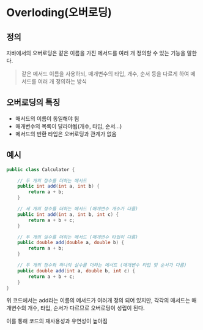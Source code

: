 # Overloding(오버로딩)
## 정의
자바에서의 오버로딩은 같은 이름을 가진 메서드를 여러 개 정의할 수 있는 기능을 말한다.
> 같은 메서드 이름을 사용하되, 매개변수의 타입, 개수, 순서 등을 다르게 하여 메서드를 여러 개 정의하는 방식

## 오버로딩의 특징
- 매서드의 이름이 동일해야 됨
- 매개변수의 목록이 달라야됨(개수, 타입, 순서...)
- 메서드의 반환 타입은 오버로딩과 관계가 없음

## 예시
```Java
public class Calculator {

    // 두 개의 정수를 더하는 메서드
    public int add(int a, int b) {
        return a + b;
    }

    // 세 개의 정수를 더하는 메서드 (매개변수 개수가 다름)
    public int add(int a, int b, int c) {
        return a + b + c;
    }

    // 두 개의 실수를 더하는 메서드 (매개변수 타입이 다름)
    public double add(double a, double b) {
        return a + b;
    }

    // 두 개의 정수와 하나의 실수를 더하는 메서드 (매개변수 타입 및 순서가 다름)
    public double add(int a, double b, int c) {
        return a + b + c;
    }
}
```
위 코드에서는 add라는 이름의 메서드가 여러개 정의 되어 있지만, 각각의 매서드는 매개변수의 개수, 타입, 순서가 다르므로 오버로딩이 성립이 된다.

이를 통해 코드의 재사용성과 유연성이 높아짐
